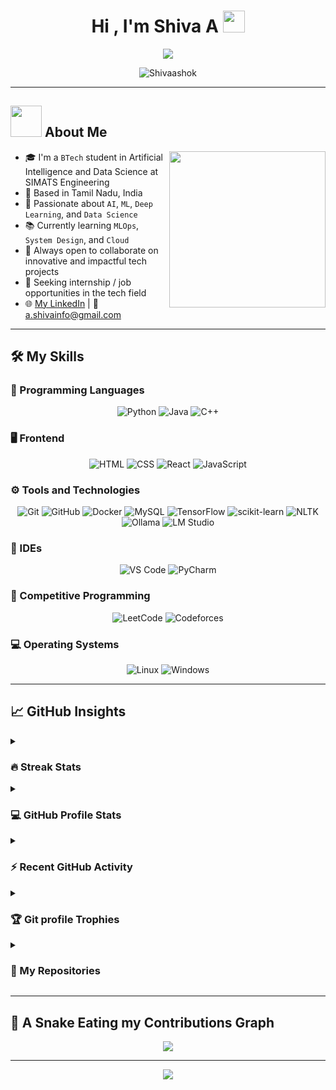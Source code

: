 <!-- README for https://github.com/Shivaashok -->

<h1 align="center">Hi , I'm Shiva A <img src="https://media.giphy.com/media/hvRJCLFzcasrR4ia7z/giphy.gif" width="35"></h1>
<p align="center">
  <a href="https://github.com/DenverCoder1/readme-typing-svg"><img src="https://readme-typing-svg.herokuapp.com?font=Time+New+Roman&color=%23C8BE25&size=25&center=true&vCenter=true&width=600&height=100&lines=AI+%2F+ML+Engineer;Software+Developer;BTech+AI+%26+Data+Science+Student;Passionate+about+Automation+and+Problem+Solving;Always+learning+new+things"></a>
</p>

<p align="center"> 
	<img src="https://komarev.com/ghpvc/?username=Shivaashok&label=Profile%20views&color=0047AB&style=plastic" alt="Shivaashok" /> 
</p>

---

## <picture><img src="https://github.com/7oSkaaa/7oSkaaa/blob/main/Images/about_me.gif?raw=true" width = 50px></picture> About Me

<picture> <img align="right" src="https://github.com/7oSkaaa/7oSkaaa/blob/main/Images/Right_Side.gif?raw=true" width = 250px></picture>

- 🎓 I'm a `BTech` student in Artificial Intelligence and Data Science at SIMATS Engineering
- 📍 Based in Tamil Nadu, India
- 🤖 Passionate about `AI`, `ML`, `Deep Learning`, and `Data Science`
- 📚 Currently learning `MLOps`, `System Design`, and `Cloud`
- 🧠 Always open to collaborate on innovative and impactful tech projects
- 💼 Seeking internship / job opportunities in the tech field
- 🌐 [My LinkedIn](https://www.linkedin.com/in/shiva-ai/) | 📧 a.shivainfo@gmail.com

---

## 🛠️ My Skills

### 🧠 Programming Languages
<p align="center">
  <img alt="Python" src="https://img.shields.io/badge/Python-%2314354C.svg?style=plastic&logo=python&logoColor=white" />
  <img alt="Java" src="https://img.shields.io/badge/Java-%23007396.svg?style=plastic&logo=java&logoColor=white" />
  <img alt="C++" src="https://img.shields.io/badge/C++-%2300599C.svg?style=plastic&logo=c%2B%2B&logoColor=white" />
</p>

### 🖥️ Frontend
<p align="center">
  <img alt="HTML" src="https://img.shields.io/badge/HTML5-%23E34F26.svg?style=plastic&logo=html5&logoColor=white" />
  <img alt="CSS" src="https://img.shields.io/badge/CSS-%231572B6.svg?style=plastic&logo=css3&logoColor=white" />
  <img alt="React" src="https://img.shields.io/badge/React-%2361DAFB.svg?style=plastic&logo=react&logoColor=black" />
  <img alt="JavaScript" src="https://img.shields.io/badge/JavaScript-%23F7DF1E.svg?style=plastic&logo=javascript&logoColor=black" />
</p>

### ⚙️ Tools and Technologies
<p align="center">
  <img alt="Git" src="https://img.shields.io/badge/Git-%23F05033.svg?style=plastic&logo=git&logoColor=white" />
  <img alt="GitHub" src="https://img.shields.io/badge/github-%23181717.svg?style=plastic&logo=github&logoColor=white" />
  <img alt="Docker" src="https://img.shields.io/badge/docker-%230db7ed.svg?&style=plastic&logo=docker&logoColor=white" />
  <img alt="MySQL" src="https://img.shields.io/badge/mysql-%234479A1.svg?&style=plastic&logo=mysql&logoColor=white" />
  <img alt="TensorFlow" src="https://img.shields.io/badge/TensorFlow-FE6F00.svg?style=plastic&logo=tensorflow&logoColor=white" />
  <img alt="scikit-learn" src="https://img.shields.io/badge/scikit--learn-%23F7931E.svg?style=plastic&logo=scikit-learn&logoColor=white" />
  <img alt="NLTK" src="https://img.shields.io/badge/NLTK-%233A8BBB.svg?style=plastic" />
  <img alt="Ollama" src="https://img.shields.io/badge/Ollama-000000.svg?style=plastic&logo=data:image/svg+xml;base64,..." />
  <img alt="LM Studio" src="https://img.shields.io/badge/LM%20Studio-%2332A852.svg?style=plastic" />
</p>

### 🧠 IDEs
<p align="center">
  <img alt="VS Code" src="https://img.shields.io/badge/Visual%20Studio%20Code-0078d7.svg?style=plastic&logo=visual-studio-code&logoColor=white" />
  <img alt="PyCharm" src="https://img.shields.io/badge/JetBrains-PyCharm-black?style=plastic&logo=jetbrains" />
</p>

### 🧮 Competitive Programming
<p align="center">
  <img alt="LeetCode" src="https://img.shields.io/badge/LeetCode-%23FFA116.svg?style=plastic&logo=leetcode&logoColor=black" />
  <img alt="Codeforces" src="https://img.shields.io/badge/codeforces-%231F8ACB.svg?style=plastic&logo=codeforces&logoColor=white" />
</p>

### 💻 Operating Systems
<p align="center">
  <img alt="Linux" src="https://img.shields.io/badge/Linux-FCC624?style=plastic&logo=linux&logoColor=black" />
  <img alt="Windows" src="https://img.shields.io/badge/Windows-0078D6?style=plastic&logo=windows&logoColor=white" />
</p>

---

## 📈 GitHub Insights

<details><summary><h3>🔥 Streak Stats</h3></summary>
<p align="center">
  <img src="https://github-readme-streak-stats.herokuapp.com/?user=Shivaashok&theme=tokyonight_duo" />
</p>
</details>

<details><summary><h3>💻 GitHub Profile Stats</h3></summary>
<p align="center">
  <img src="https://github-readme-stats.vercel.app/api?username=Shivaashok&show_icons=true&theme=tokyonight&count_private=true" height="200px" />
  <img src="https://github-readme-stats.vercel.app/api/top-langs/?username=Shivaashok&langs_count=10&layout=compact&theme=tokyonight" height="200px"/>
</p>
</details>

<details><summary><h3>⚡ Recent GitHub Activity</h3></summary>
<p align="center">
  <img src="https://github-readme-activity-graph.vercel.app/graph?username=Shivaashok&theme=github-dark" />
</p>
</details>

<details><summary><h3>🏆 Git profile Trophies</h3></summary>
<p align="center">
  <img src="https://github-profile-trophy.vercel.app/?username=Shivaashok&theme=tokyonight&column=4&margin-w=15&margin-h=15" />
</p>
</details>

<details><summary><h3>📂 My Repositories</h3></summary>
<p align="center">
  <a href="https://github.com/Shivaashok/DEV4">
    <img src="https://github-readme-stats.vercel.app/api/pin/?username=Shivaashok&repo=DEV4&theme=tokyonight" />
  </a>
  <a href="https://github.com/Shivaashok/flappy-bird-ai">
    <img src="https://github-readme-stats.vercel.app/api/pin/?username=Shivaashok&repo=flappy-bird-ai&theme=tokyonight" />
  </a>
  <a href="https://github.com/Shivaashok/Saveetha-ARMS-Extension">
    <img src="https://github-readme-stats.vercel.app/api/pin/?username=Shivaashok&repo=Saveetha-ARMS-Extension&theme=tokyonight" />
  </a>
</p>
</details>

---

## 🐍 A Snake Eating my Contributions Graph

<p align="center">
  <img src="https://github.com/user-attachments/assets/36802330-c399-4ee5-90bb-e24078819cc8" />
</p>

---

<p align="center">
  <img src="https://quotes-github-readme.vercel.app/api?type=horizontal&theme=tokyonight&animation=grow_out_in&quoteCategory=programming">
</p>
